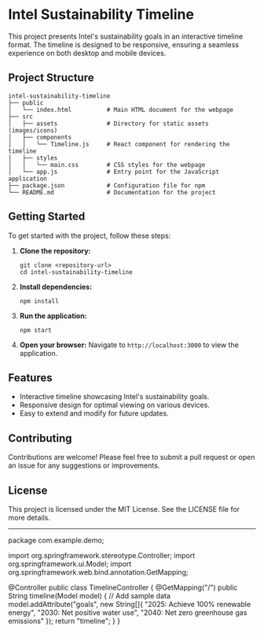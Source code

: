 # Intel Sustainability Timeline

This project presents Intel's sustainability goals in an interactive timeline format. The timeline is designed to be responsive, ensuring a seamless experience on both desktop and mobile devices.

## Project Structure

```
intel-sustainability-timeline
├── public
│   └── index.html          # Main HTML document for the webpage
├── src
│   ├── assets              # Directory for static assets (images/icons)
│   ├── components
│   │   └── Timeline.js     # React component for rendering the timeline
│   ├── styles
│   │   └── main.css        # CSS styles for the webpage
│   └── app.js              # Entry point for the JavaScript application
├── package.json            # Configuration file for npm
└── README.md               # Documentation for the project
```

## Getting Started

To get started with the project, follow these steps:

1. **Clone the repository:**
   ```
   git clone <repository-url>
   cd intel-sustainability-timeline
   ```

2. **Install dependencies:**
   ```
   npm install
   ```

3. **Run the application:**
   ```
   npm start
   ```

4. **Open your browser:**
   Navigate to `http://localhost:3000` to view the application.

## Features

- Interactive timeline showcasing Intel's sustainability goals.
- Responsive design for optimal viewing on various devices.
- Easy to extend and modify for future updates.

## Contributing

Contributions are welcome! Please feel free to submit a pull request or open an issue for any suggestions or improvements.

## License

This project is licensed under the MIT License. See the LICENSE file for more details.

---

package com.example.demo;

import org.springframework.stereotype.Controller;
import org.springframework.ui.Model;
import org.springframework.web.bind.annotation.GetMapping;

@Controller
public class TimelineController {
    @GetMapping("/")
    public String timeline(Model model) {
        // Add sample data
        model.addAttribute("goals", new String[]{
            "2025: Achieve 100% renewable energy",
            "2030: Net positive water use",
            "2040: Net zero greenhouse gas emissions"
        });
        return "timeline";
    }
}